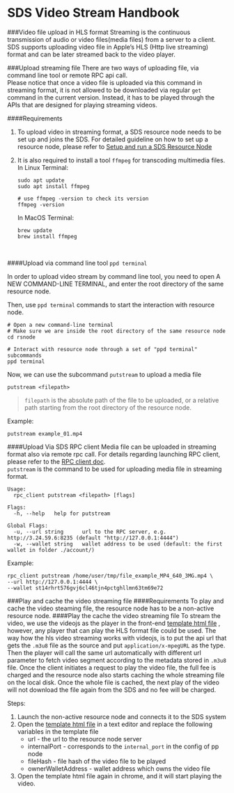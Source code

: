# SDS Video Stream Handbook 
###Video file upload in HLS format
Streaming is the continuous transmission of audio or video files(media files) from a server to a client. 
SDS supports uploading video file in Apple’s HLS (Http live streaming) format and can be later streamed back to the 
video player. 

###Upload streaming file
There are two ways of uploading file, via command line tool or remote RPC api call.   
Please notice that once a video file is uploaded via this command in streaming format, it is not allowed to be
downloaded via regular `get` command in the current version. Instead, it has to be played through the APIs that are
designed for playing streaming videos.

####Requirements
1. To upload video in streaming format, a SDS resource node needs to be set up and joins the SDS. For detailed guideline on
   how to set up a resource node, please refer to
   [Setup and run a SDS Resource Node](https://github.com/stratosnet/stratosnet.github.io/blob/main/docs/docs-resource-node/setup-and-run-a-sds-resource-node.md)
2. It is also required to install a tool `ffmpeg` for transcoding multimedia files.  
   In Linux Terminal:
   ```shell
   sudo apt update
   sudo apt install ffmpeg
   
   # use ffmpeg -version to check its version
   ffmpeg -version
   ```
   In MacOS Terminal:

   ```shell
   brew update
   brew install ffmpeg
   ```

<br>


####Upload via command line tool `ppd terminal`


In order to upload video stream by command line tool, you need to open A NEW COMMAND-LINE TERMINAL, and enter the root directory of the same resource node.

Then, use `ppd terminal` commands to start the interaction with resource node.

```shell
# Open a new command-line terminal
# Make sure we are inside the root directory of the same resource node
cd rsnode

# Interact with resource node through a set of "ppd terminal" subcommands
ppd terminal
```

Now, we can use the subcommand `putstream` to upload a media file

```shell
putstream <filepath>
```
> `filepath` is the absolute path of the file to be uploaded, or a relative path starting from the root directory of the resource node.

Example:
```shell
putstream example_01.mp4
```

####Upload Via SDS RPC client
Media file can be uploaded in streaming format also via remote rpc call. For details regarding launching RPC client, please 
refer to the [RPC client doc](https://github.com/stratosnet/stratosnet.github.io/blob/main/docs/docs-resource-node/rpc-client.md).   
`putstream` is the command to be used for uploading media file in streaming format.
``` { .yaml .no-copy }
Usage:
  rpc_client putstream <filepath> [flags]

Flags:
  -h, --help   help for putstream

Global Flags:
  -u, --url string      url to the RPC server, e.g. http://3.24.59.6:8235 (default "http://127.0.0.1:4444")
  -w, --wallet string   wallet address to be used (default: the first wallet in folder ./account/)
```

Example:

```shell
rpc_client putstream /home/user/tmp/file_example_MP4_640_3MG.mp4 \
--url http://127.0.0.1:4444 \
--wallet st14rhrt576gvj6cl46tjn4pctghllmn63tm69e72
```


###Play and cache the video streaming file
####Requirements
To play and cache the video steaming file, the resource node has to be a non-active resource node.
####Play the cache the video streaming file
To stream the video, we use the videojs as the player in the front-end [template html file](https://github.com/stratosnet/sds/blob/main/pp/api/frontend/video_stream_template.html)
, however, any player that can play the HLS format file could be used. The way how the hls video streaming works with videojs, 
is to put the api url that gets the `.m3u8` file as the source and put `application/x-mpegURL` as the type. Then the player
will call the same url automatically with different url parameter to fetch video segment according to the metadata stored 
in `.m3u8` file. Once the client initiates a request to play the video file, the full fee is charged and the resource node also 
starts caching the whole streaming file on the local disk. Once the whole file is cached, the next play of the video will not 
download the file again from the SDS and no fee will be charged.

Steps:
1. Launch the non-active resource node and connects it to the SDS system
2. Open the [template html file](https://github.com/stratosnet/sds/blob/main/pp/api/frontend/video_stream_template.html) in
a text editor and replace the following variables in the template file
   - url - the url to the resource node server
   - internalPort - corresponds to the `internal_port` in the config of pp node
   - fileHash - file hash of the video file to be played
   - ownerWalletAddress - wallet address which owns the video file
3. Open the template html file again in chrome, and it will start playing the video. 